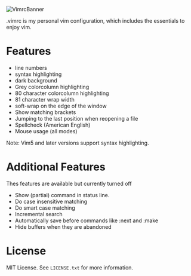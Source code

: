 ![VimrcBanner](https://user-images.githubusercontent.com/120442663/207275508-276cd55e-9812-439a-b441-b112a2f7d1a6.png)



.vimrc is my personal vim configuration, which includes the essentials to enjoy vim.

# Features

- line numbers
- syntax highlighting
- dark background 
- Grey colorcolumn highlighting
- 80 character colorcolumn highlighting 
- 81 character wrap width
- soft-wrap on the edge of the window
- Show matching brackets
- Jumping to the last position when reopening a file
- Spellcheck (American English)
- Mouse usage (all modes)

Note: Vim5 and later versions support syntax highlighting. 

# Additional Features
Thes features are available but currently turned off

- Show (partial) command in status line.
- Do case insensitive matching
- Do smart case matching
- Incremental search
- Automatically save before commands like :next and :make
- Hide buffers when they are abandoned 


# License
MIT License. See `LICENSE.txt` for more information.
